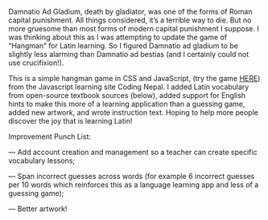 Damnatio Ad Gladium, death by gladiator, was one of the forms of Roman capital punishment. All things considered, it’s a terrible way to die. But no more gruesome than most forms of modern capital punishment I suppose. I was thinking about this as I was attempting to update the game of “Hangman” for Latin learning. So I figured Damnatio ad gladium to be slightly less alarming than Damnatio ad bestias (and I certainly could not use crucifixion!).

This is a simple hangman game in CSS and JavaScript, (try the game <a href="[url](https://mirabella.marub.io/Damnatioadgladium/)">HERE</a>) from the Javascript learning site Coding Nepal. I added Latin vocabulary from open-source textbook sources (below), added support for English hints to make this more of a learning application than a guessing game, added new artwork, and wrote instruction text. Hoping to help more people discover the joy that is learning Latin!

Improvement Punch List:

— Add account creation and management so a teacher can create specific vocabulary lessons;

— Span incorrect guesses across words (for example 6 incorrect guesses per 10 words which reinforces this as a language learning app and less of a guessing game);

— Better artwork!
